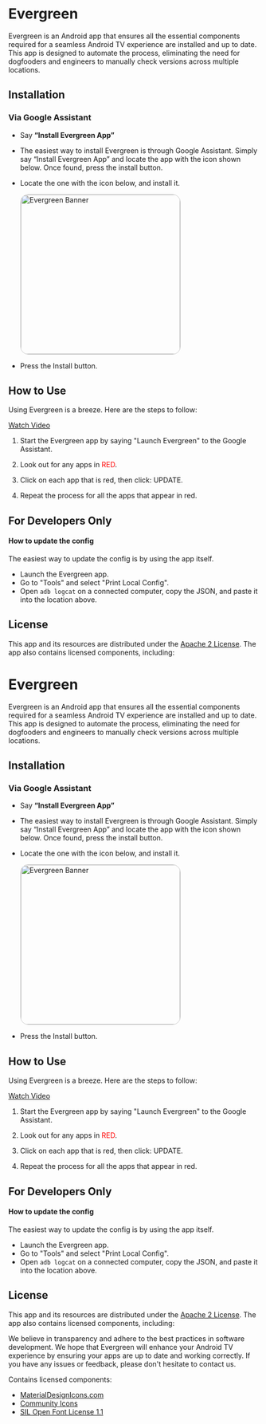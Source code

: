 # Evergreen

Evergreen is an Android app that ensures all the essential components required for a seamless Android TV experience are installed and up to date. This app is designed to automate the process, eliminating the need for dogfooders and engineers to manually check versions across multiple locations.

## Installation

### Via Google Assistant

-   Say **“Install Evergreen App”**

-   The easiest way to install Evergreen is through Google Assistant. Simply say “Install Evergreen App” and locate the app with the icon shown below. Once found, press the install button.

-   Locate the one with the icon below, and install it.

    <a href="docs/evergreen.mp4"><img src="docs/evergreen-banner.png" alt="Evergreen Banner" width="320" style="border: 1px solid #cdcdcd; border-radius: 16px"></a>

-   Press the Install button.

## How to Use

Using Evergreen is a breeze. Here are the steps to follow:

<a target="_blank" href="docs/evergreen.mp4">Watch Video</a>

1.  Start the Evergreen app by saying "Launch Evergreen" to the Google Assistant.

2.  Look out for any apps in <span style="color:red">RED</span>.

3.  Click on each app that is red, then click: UPDATE.

4.  Repeat the process for all the apps that appear in red.

## For Developers Only

#### How to update the config

The easiest way to update the config is by using the app itself.

-   Launch the Evergreen app.
-   Go to "Tools" and select "Print Local Config".
-   Open `adb logcat` on a connected computer, copy the JSON, and paste it into
    the location above.

## License

This app and its resources are distributed under the [Apache 2 License](LICENSE). The app also contains licensed components, including:

# Evergreen

Evergreen is an Android app that ensures all the essential components required for a seamless Android TV experience are installed and up to date. This app is designed to automate the process, eliminating the need for dogfooders and engineers to manually check versions across multiple locations.

## Installation

### Via Google Assistant

-   Say **“Install Evergreen App”**

-   The easiest way to install Evergreen is through Google Assistant. Simply say “Install Evergreen App” and locate the app with the icon shown below. Once found, press the install button.

-   Locate the one with the icon below, and install it.

    <a href="docs/evergreen.mp4"><img src="docs/evergreen-banner.png" alt="Evergreen Banner" width="320" style="border: 1px solid #cdcdcd; border-radius: 16px"></a>

-   Press the Install button.

## How to Use

Using Evergreen is a breeze. Here are the steps to follow:

<a target="_blank" href="docs/evergreen.mp4">Watch Video</a>

1.  Start the Evergreen app by saying "Launch Evergreen" to the Google Assistant.

2.  Look out for any apps in <span style="color:red">RED</span>.

3.  Click on each app that is red, then click: UPDATE.

4.  Repeat the process for all the apps that appear in red.

## For Developers Only

#### How to update the config

The easiest way to update the config is by using the app itself.

-   Launch the Evergreen app.
-   Go to "Tools" and select "Print Local Config".
-   Open `adb logcat` on a connected computer, copy the JSON, and paste it into
    the location above.

## License

This app and its resources are distributed under the [Apache 2 License](LICENSE). The app also contains licensed components, including:

We believe in transparency and adhere to the best practices in software development. We hope that Evergreen will enhance your Android TV experience by ensuring your apps are up to date and working correctly. If you have any issues or feedback, please don't hesitate to contact us.

Contains licensed components:

- [MaterialDesignIcons.com](https://materialdesignicons.com/)
- [Community Icons](https://github.com/Templarian/MaterialDesign)
- [SIL Open Font License 1.1](http://scripts.sil.org/cms/scripts/page.php?item_id=OFL_web)
